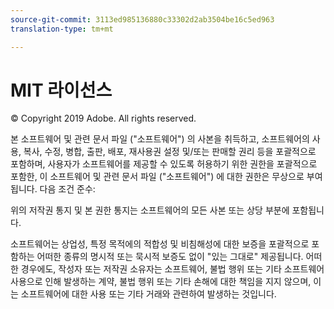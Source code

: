 ```yaml
---
source-git-commit: 3113ed985136880c33302d2ab3504be16c5ed963
translation-type: tm+mt

---
```

# MIT 라이선스

© Copyright 2019 Adobe. All rights reserved.

본 소프트웨어 및 관련 문서 파일 ("소프트웨어") 의 사본을
취득하고, 소프트웨어의 사용, 복사, 수정, 병합, 출판, 배포, 재사용권 설정 및/또는 판매할
권리 등을 포괄적으로 포함하며, 사용자가 소프트웨어를 제공할 수 있도록 허용하기 위한 권한을
포괄적으로 포함한, 이 소프트웨어 및 관련 문서 파일 ("소프트웨어") 에 대한 권한은 무상으로 부여됩니다. 다음 조건 준수:

위의 저작권 통지 및 본 권한 통지는 소프트웨어의 모든 사본 또는 상당 부분에 포함됩니다.

소프트웨어는 상업성,
특정 목적에의 적합성 및 비침해성에 대한 보증을 포괄적으로 포함하는 어떠한 종류의 명시적 또는
묵시적 보증도 없이 "있는 그대로" 제공됩니다. 어떠한 경우에도, 작성자 또는 저작권 소유자는 소프트웨어, 불법 행위 또는 기타 소프트웨어 사용으로 인해 발생하는 계약, 불법 행위 또는 기타 손해에 대한 책임을 지지 않으며, 이는 소프트웨어에 대한 사용 또는 기타 거래와 관련하여 발생하는 것입니다.

